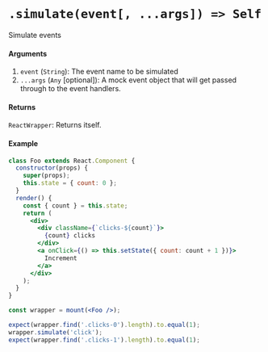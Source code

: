 # `.simulate(event[, ...args]) => Self`

Simulate events


#### Arguments

1. `event` (`String`): The event name to be simulated
2. `...args` (`Any` [optional]): A mock event object that will get passed through to the event 
handlers.



#### Returns

`ReactWrapper`: Returns itself.



#### Example

```jsx
class Foo extends React.Component {
  constructor(props) {
    super(props);
    this.state = { count: 0 };
  }
  render() {
    const { count } = this.state;
    return (
      <div>
        <div className={`clicks-${count}`}>
          {count} clicks
        </div>
        <a onClick={() => this.setState({ count: count + 1 })}>
          Increment
        </a>
      </div>
    );
  }
}

const wrapper = mount(<Foo />);

expect(wrapper.find('.clicks-0').length).to.equal(1);
wrapper.simulate('click');
expect(wrapper.find('.clicks-1').length).to.equal(1);
```
